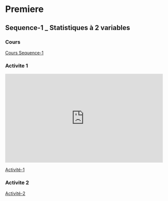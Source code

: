 # Premiere

## Sequence-1 _ Statistiques à 2 variables

### Cours

[Cours Sequence-1](./1_Seq1_Co.pdf)


### Activite 1

<div style="position:relative;padding-bottom:56.25%;height:0;overflow:hidden;"> <iframe style="width:100%;height:100%;position:absolute;left:0px;top:0px;overflow:hidden" frameborder="0" type="text/html" src="https://www.dailymotion.com/embed/video/x82nr33?autoplay=1" width="100%" height="100%" allowfullscreen title="Dailymotion Video Player" allow="autoplay"> </iframe> </div>

[Activité-1](./1_Seq1_Act1.pdf)

### Activite 2

[Activité-2](./1_Seq1_Act2.pdf)
